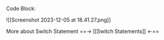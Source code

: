 
Code Block:

![[Screenshot 2023-12-05 at 18.41.27.png]]

More about Switch Statement ==->  [[Switch Statements]]  <-==

   